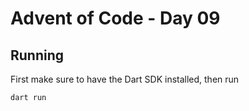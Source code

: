 # Advent of Code - Day 09

## Running

First make sure to have the Dart SDK installed, then run

```bash
dart run
```
